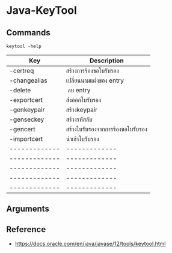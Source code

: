 # Java-KeyTool

## Commands

    keytool -help

| Key      | Description |
| ------------- | -------------|
| -certreq   | สร้างการร้องขอใบรับรอง  |
| -changealias    | เปลี่ยนนามแฝงของ entry |
| -delete    |  ลบ entry |
| -exportcert  | ส่งออกใบรับรอง |
| -genkeypair | สร้างkeypair |
| -genseckey | สร้างรหัสลับ|
| -gencert   | สร้างใบรับรองจากการร้องขอใบรับรอง |
| -importcert   | นำเข้าใบรับรอง|
| ------------- | -------------|
| ------------- | -------------|
| ------------- | -------------|
| ------------- | -------------|
| ------------- | -------------|

## Arguments


## Reference 
- https://docs.oracle.com/en/java/javase/12/tools/keytool.html

